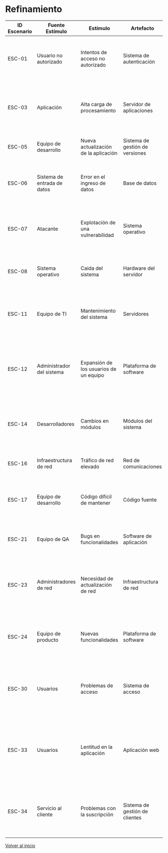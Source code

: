 # Refinamiento

| ID Escenario | Fuente Estímulo       | Estímulo                               | Artefacto                    | Entorno                                         | Respuesta                                      | Medida de Respuesta                                                                         | Comentario                                       |
|--------------|-----------------------|----------------------------------------|------------------------------|-------------------------------------------------|------------------------------------------------|---------------------------------------------------------------------------------------------|--------------------------------------------------|
| ESC-01       | Usuario no autorizado | Intentos de acceso no autorizado       | Sistema de autenticación     | Acceso remoto durante horarios no laborables    | Bloqueo de acceso y alerta al administrador    | Índice de Bloqueo = (Accesos bloqueados / Intentos totales) * 100%                         | Seguridad mejorada para evitar accesos no autorizados |
| ESC-03       | Aplicación            | Alta carga de procesamiento            | Servidor de aplicaciones     | Uso pico durante eventos deportivos en vivo     | Optimización de la respuesta en aplicaciones deportivas | Tiempo de Respuesta Promedio = Suma de todos los tiempos de respuesta / Número de solicitudes | Respuesta eficiente bajo carga alta                |
| ESC-05       | Equipo de desarrollo  | Nueva actualización de la aplicación   | Sistema de gestión de versiones | Despliegue en un entorno de producción global | Actualizaciones rápidas y sin interrupciones    | Tiempo de Despliegue = Tiempo final - Tiempo inicial                                      | Actualizaciones más fluidas y eficientes           |
| ESC-06       | Sistema de entrada de datos | Error en el ingreso de datos        | Base de datos                | Entrada de datos durante el pico de carga de trabajo administrativo | Validación y corrección automática          | Tasa de Corrección = (Errores corregidos / Errores detectados) * 100%                     | Reducción de errores de entrada                    |
| ESC-07       | Atacante              | Explotación de una vulnerabilidad      | Sistema operativo            | Explotación detectada durante revisión de seguridad regular | Implementación de parches para contrarrestar la vulnerabilidad | Tiempo de Implementación de Parche = Tiempo de finalización - Tiempo de inicio            | Respuesta rápida a vulnerabilidades detectadas     |
| ESC-08       | Sistema operativo     | Caida del sistema                      | Hardware del servidor        | Caída del sistema durante operación continua 24/7 | Recuperación y restauración del sistema      | Tasa de Recuperación = 1 - (Tiempo de inactividad / Tiempo total programado)              | Resiliencia mejorada frente a caídas del sistema   |
| ESC-11       | Equipo de TI          | Mantenimiento del sistema              | Servidores                   | Mantenimiento programado fuera de horas de oficina | Minimización de downtime                   | Downtime Relativo = Downtime durante mantenimiento / Tiempo operativo total               | Minimizar interrupciones durante mantenimientos    |
| ESC-12       | Administrador del sistema | Expansión de los usuarios de un equipo | Plataforma de software       | Expansión rápida del usuario debido a campaña de marketing | Capacidad de agregar más usuarios sin degradar el rendimiento | Factor de Escalabilidad = Usuarios soportados después de expansión / Usuarios soportados antes de expansión | Soporte eficaz para la expansión de usuarios       |
| ESC-14       | Desarrolladores       | Cambios en módulos                     | Módulos del sistema          | Actualización de software en un entorno de integración continua | Facilidad para realizar actualizaciones      | Complejidad de Actualización = Número de módulos actualizados / Tiempo total de actualización | Facilitar la integración y actualización de módulos |
| ESC-16       | Infraestructura de red | Tráfico de red elevado                 | Red de comunicaciones        | Tráfico de red alto durante lanzamiento de nuevo contenido | Optimización del uso de la red              | Eficiencia de Red = Datos transmitidos / Ancho de banda utilizado                          | Mejora de la gestión de tráfico y reducción de congestión |
| ESC-17       | Equipo de desarrollo  | Código difícil de mantener             | Código fuente                | Mantenimiento de código en un entorno de desarrollo colaborativo | Refactorización y documentación             | Índice de Mantenibilidad = 1 / (Número de horas-hombre para mantenimiento)                | Código más limpio y fácil de mantener               |
| ESC-21       | Equipo de QA          | Bugs en funcionalidades                | Software de aplicación       | Pruebas de funcionalidad después de cada sprint de desarrollo | Detección y corrección rápida              | Ratio de Resolución de Bugs = Bugs resueltos / Bugs reportados                             | Asegurar la calidad y estabilidad del software     |
| ESC-23       | Administradores de red | Necesidad de actualización de red      | Infraestructura de red       | Actualización de infraestructura de red durante ventana de baja actividad | Proceso de actualización sin afectar la operatividad | Disponibilidad de Red = (Tiempo operativo total - Tiempo de inactividad) / Tiempo operativo total | Mantenimiento de red sin afectar operaciones       |
| ESC-24       | Equipo de producto    | Nuevas funcionalidades                 | Plataforma de software       | Integración de nuevas características en un entorno de prueba | Integración rápida y eficaz                | Tiempo de Integración = Tiempo desde inicio de desarrollo hasta la adopción del usuario final | Adaptación rápida a las necesidades del mercado    |
| ESC-30       | Usuarios              | Problemas de acceso                    | Sistema de acceso            | Problemas de acceso detectados durante el monitoreo de tráfico habitual | Solución rápida y eficaz                  | Tiempo de Resolución de Acceso = Tiempo promedio para resolver problemas de acceso         | Garantizar un acceso ininterrumpido a los usuarios |
| ESC-33       | Usuarios              | Lentitud en la aplicación              | Aplicación web               | Alta demanda de la aplicación durante promociones especiales | Optimización del sistema                  | Tiempo de Carga Mejorado = (Tiempo de carga inicial - Tiempo de carga después de optimización) / Tiempo de carga inicial | Mejora de la experiencia del usuario con la aplicación |
| ESC-34       | Servicio al cliente   | Problemas con la suscripción           | Sistema de gestión de clientes | Gestión de suscripciones al inicio del ciclo de facturación | Solución rápida y efectiva                | Tiempo de Resolución de Suscripción = Tiempo promedio para resolver problemas de suscripción | Satisfacción del cliente mejorada con la gestión de suscripciones |

[Volver al inicio](./QAW.md)